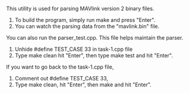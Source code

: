 This utility is used for parsing MAVlink version 2 binary files.

1. To build the program, simply run make and press "Enter".
2. You can watch the parsing data from the "mavlink.bin" file.

You can also run the parser_test.cpp. This file helps maintain the parser.
1. Unhide #define TEST_CASE 33 in task-1.cpp file
2. Type make clean hit "Enter", then type make test and hit "Enter".

If you want to go back to the task-1.cpp file,
1. Comment out #define TEST_CASE 33, 
2. Type make clean, hit "Enter", then make and hit "Enter".

